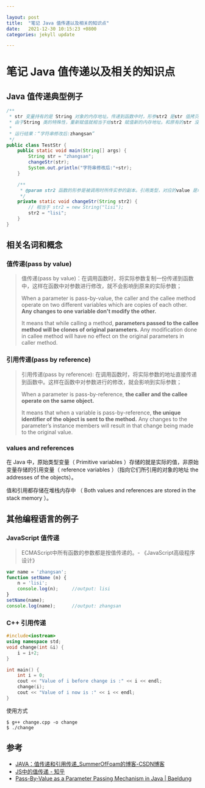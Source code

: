 ```yaml
---

layout: post
title:  "笔记 Java 值传递以及相关的知识点"
date:   2021-12-30 10:15:23 +0800
categories: jekyll update

---
```


# 笔记 Java 值传递以及相关的知识点

## Java 值传递典型例子

```java
/**
 * str 变量持有的是 String 对象的内存地址。传递到函数中时，形参str2 是str 值拷贝（内存地址）。
 * 由于String 类的特殊性，重新赋值就相当于给str2 赋值新的内存地址。和原有的str 没有关系。
 * 
 * 运行结果：“字符串修改后:zhangsan”
 */
public class TestStr {
    public static void main(String[] args) {
        String str = "zhangsan";
        changeStr(str);
        System.out.println("字符串修改后:"+str);
    }

    /**
     * @param str2 函数的形参是被调用时所传实参的副本。引用类型，对应的value 是地址副本
     */
    private static void changeStr(String str2) {
        // 相当于 str2 = new String("lisi");
        str2 = "lisi";
    }
}
```

## 相关名词和概念

### 值传递(pass by value)

> 值传递(pass by value)：在调用函数时，将实际参数复制一份传递到函数中，这样在函数中对参数进行修改，就不会影响到原来的实际参数；
> 
> When a parameter is pass-by-value, the caller and the callee method operate on two different variables which are copies of each other. **Any changes to one variable don't modify the other.**
> 
> It means that while calling a method, **parameters passed to the callee method will be clones of original parameters.** Any modification done in callee method will have no effect on the original parameters in caller method.

### 引用传递(pass by reference)

> 引用传递(pass by reference): 在调用函数时，将实际参数的地址直接传递到函数中。这样在函数中对参数进行的修改，就会影响到实际参数；
> 
> When a parameter is pass-by-reference, **the caller and the callee operate on the same object.**
> 
> It means that when a variable is pass-by-reference, **the unique identifier of the object is sent to the method.** Any changes to the parameter’s instance members will result in that change being made to the original value.

### values and references

在 Java 中，原始类型变量（ Primitive variables ）存储的就是实际的值，非原始变量存储的引用变量（ reference variables ）（指向它们所引用的对象的地址 the addresses of the objects）。

值和引用都存储在堆栈内存中 （ Both values and references are stored in the stack memory ）。

## 其他编程语言的例子

### JavaScript 值传递

> ECMAScript中所有函数的参数都是按值传递的。- 《JavaScript高级程序设计》

```javascript
var name = 'zhangsan';
function setName (n) {
    n = 'lisi';
    console.log(n);     //output: lisi
}
setName(name);
console.log(name);      //output: zhangsan
```

### C++ 引用传递

```c++
#include<iostream>
using namespace std;
void change(int &i) {
    i = i+2;
}

int main() {
    int i = 0;
    cout << "Value of i before change is :" << i << endl;
    change(i);
    cout << "Value of i now is :" << i << endl;
}
```

使用方式

```shell
$ g++ change.cpp -o change
$ ./change
```

## 参考

- [JAVA：值传递和引用传递_SummerOfFoam的博客-CSDN博客](https://blog.csdn.net/SummerOfFoam/article/details/109570841)
- [JS中的值传递 - 知乎](https://zhuanlan.zhihu.com/p/29291240)
- [Pass-By-Value as a Parameter Passing Mechanism in Java | Baeldung](https://www.baeldung.com/java-pass-by-value-or-pass-by-reference)
